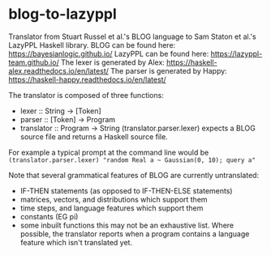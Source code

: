 # blog-to-lazyppl
Translator from Stuart Russel et al.'s BLOG language to Sam Staton et al.'s LazyPPL Haskell library.
BLOG can be found here: https://bayesianlogic.github.io/
LazyPPL can be found here: https://lazyppl-team.github.io/
The lexer is generated by Alex: https://haskell-alex.readthedocs.io/en/latest/
The parser is generated by Happy: https://haskell-happy.readthedocs.io/en/latest/

The translator is composed of three functions:
- lexer :: String -> [Token]
- parser :: [Token] -> Program
- translator :: Program -> String
(translator.parser.lexer) expects a BLOG source file and returns a Haskell source file.

For example a typical prompt at the command line would be `(translator.parser.lexer) "random Real a ~ Gaussian(0, 10); query a"`

Note that several grammatical features of BLOG are currently untranslated:
- IF-THEN statements (as opposed to IF-THEN-ELSE statements)
- matrices, vectors, and distributions which support them
- time steps, and language features which support them
- constants (EG pi)
- some inbuilt functions
this may not be an exhaustive list. Where possible, the translator reports when a program contains a language feature which isn't translated yet.
